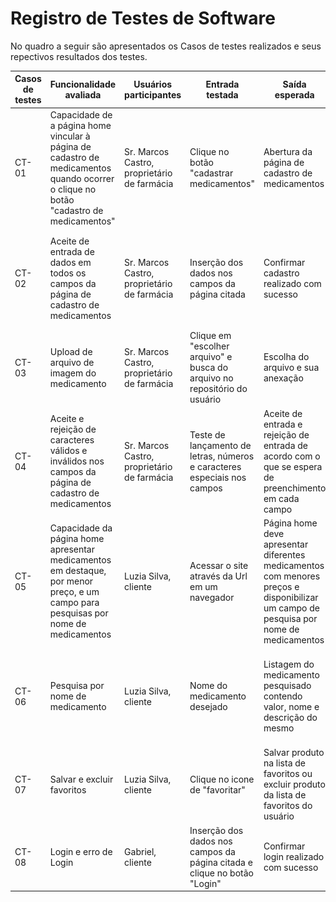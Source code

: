# Registro de Testes de Software

No quadro a seguir são apresentados os Casos de testes realizados e seus repectivos resultados dos testes.

| Casos de testes | Funcionalidade avaliada                                                                                                               | Usuários participantes                      | Entrada testada                                                            | Saída esperada                                                                                                                        | Saída real do sistema                                                                                                 | Registro de execução                                                                          |                                                                        
|-----------------|---------------------------------------------------------------------------------------------------------------------------------------|---------------------------------------------|----------------------------------------------------------------------------|---------------------------------------------------------------------------------------------------------------------------------------|-----------------------------------------------------------------------------------------------------------------------|-----------------------------------------------------------------------------------------------|
| CT-01           | Capacidade de a página home vincular à página de cadastro de medicamentos quando ocorrer o clique no botão "cadastro de medicamentos" | Sr. Marcos Castro, proprietário de farmácia | Clique no botão "cadastrar medicamentos"                                   | Abertura da página de cadastro de medicamentos                                                                                        | A página de cadastro de medicamentos foi aberta corretamente                                                          | ![Abrir cadastro](img/abrirCadastroMed.PNG)                                                   |
| CT-02           | Aceite de entrada de dados em todos os campos da página de cadastro de medicamentos                                                   | Sr. Marcos Castro, proprietário de farmácia | Inserção dos dados nos campos da página citada                             | Confirmar cadastro realizado com sucesso                                                                                              | Foi possível finalizar o cadastro.                                                                                    | ![Envio cadastro](img/enviandoCadastro.PNG) ![Confirmação Salvamento](img/confirmaSalvar.PNG) |
| CT-03           | Upload de arquivo de imagem do medicamento                                                                                            | Sr. Marcos Castro, proprietário de farmácia | Clique em "escolher arquivo" e busca do arquivo no repositório do usuário  | Escolha do arquivo e sua anexação                                                                                                     | Foi possível anexar o arquivo teste.                                                                                  | ![Anexo](img/anexar.PNG)                                                                      |
| CT-04           | Aceite e rejeição de caracteres válidos e inválidos nos campos da página de cadastro de medicamentos                                  | Sr. Marcos Castro, proprietário de farmácia | Teste de lançamento de letras, números e caracteres especiais nos campos   | Aceite de entrada e rejeição de entrada de acordo com o que se espera de preenchimento em cada campo                                  | Os campos para números não aceitam letras. Os campos para letras aceitam números e letras.                            | ![Teste de entrada de letras e números](img/testeLetrasNumeros.PNG)                           |
| CT-05           | Capacidade da página home apresentar medicamentos em destaque, por menor preço, e um campo para pesquisas por nome de medicamentos    | Luzia Silva, cliente                        | Acessar o site através da Url em um navegador                              | Página home deve apresentar diferentes medicamentos com menores preços e disponibilizar um campo de pesquisa por nome de medicamentos | A pagina home apresentou corretamente medicamentos com menores preços e um campo de pesquisa pelo nome do medicamento | ![Teste da pagina home](img/testeHome.png)                                                    |
| CT-06           | Pesquisa por nome de medicamento                                                                                                      | Luzia Silva, cliente                        | Nome do medicamento desejado                                               | Listagem do medicamento pesquisado contendo valor, nome e descrição do mesmo                                                          | A pesquisa apresentou corretamente uma lista do medicamento pesquisado com as informações esperadas                   | ![Teste de pesquisa por nome de medicamento](img/testePesquisaPorNomeMedicamentos.png)        |
| CT-07           | Salvar e excluir favoritos                                                                                                            | Luzia Silva, cliente                        | Clique no icone de  "favoritar"                                            | Salvar produto na lista de favoritos ou excluir produto da lista de favoritos do usuário                                              | O produto foi incluído ou excluído dos favoritos ao clicar no ícone                                                   | ![Teste de favorito](img/testeFavoritos.png)                                                  |
| CT-08           | Login e erro de Login                                                                                                                 | Gabriel, cliente                            | Inserção dos dados nos campos da página citada  e clique no botão "Login"  | Confirmar login realizado com sucesso                                                                                                 | O login foi efetuado com sucesso                                                                                      | ![Teste de Login](img/loginsucesso.jpg)                                                       |
